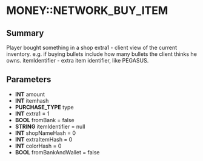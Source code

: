 # MONEY::NETWORK_BUY_ITEM

## Summary
Player bought something in a shop
extra1 - client view of the current inventory. e.g. if buying bullets include how many
bullets the client thinks he owns.
itemIdentifier - extra item identifier, like PEGASUS.

## Parameters
* **INT** amount
* **INT** itemhash
* **PURCHASE_TYPE** type
* **INT** extra1 = 1
* **BOOL** fromBank = false
* **STRING** itemIdentifier = null
* **INT** shopNameHash = 0
* **INT** extraItemHash = 0
* **INT** colorHash = 0
* **BOOL** fromBankAndWallet = false